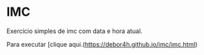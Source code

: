 # IMC
 Exercício simples de imc com data e hora atual.
   
 Para executar [clique aqui.(https://debor4h.github.io/imc/imc.html)

